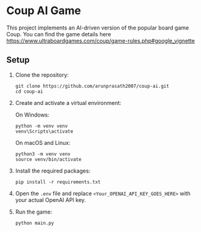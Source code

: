 # Coup AI Game

This project implements an AI-driven version of the popular board game Coup. You can find the game details here https://www.ultraboardgames.com/coup/game-rules.php#google_vignette

## Setup

1. Clone the repository:
   ```
   git clone https://github.com/arunprasath2007/coup-ai.git
   cd coup-ai
   ```

2. Create and activate a virtual environment:
   
   On Windows:
   ```
   python -m venv venv
   venv\Scripts\activate
   ```
   
   On macOS and Linux:
   ```
   python3 -m venv venv
   source venv/bin/activate
   ```

3. Install the required packages:
   ```
   pip install -r requirements.txt
   ```

4. Open the `.env` file and replace `<Your_OPENAI_API_KEY_GOES_HERE>` with your actual OpenAI API key.

5. Run the game:
   ```
   python main.py
   ```
